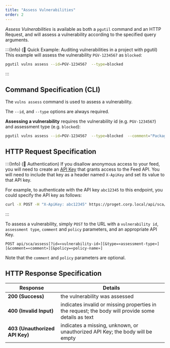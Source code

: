 ```yaml
---
title: "Assess Vulnerabilities"
order: 2
---
```


*Assess Vulnerabilities* is available as both a `pgutil` command and an HTTP Request, and will assess a vulnerability according to the specified query arguments.

:::(Info) (🚀 Quick Example: Auditing vulnerabilities in a project with pgutil)
This example will assess the vulnerability `PGV-1234567` as `blocked`:

```bash
pgutil vulns assess --id=PGV-1234567  --type=blocked  
```
:::

## Command Specification (CLI)
The `vulns assess` command is used to assess a vulnerability.

The  `--id`, and `--type` options are always required.

**Assessing a vulnerability** requires the vulnerability id (e.g. `PGV-1234567`) and assessment type (e.g. `blocked`):

```bash
pgutil vulns assess --id=PGV-1234567  --type=blocked  --comment="Package non-compliant" --policy=myPolicy
```

## HTTP Request Specification

:::(Info) (🔑 Authentication)
If you disallow anonymous access to your feed, you will need to create an [API Key](/docs/proget/api/apikeys) that grants access to the Feed API.  You will need to include that key as a header named `X-ApiKey` and set its value to that API key.

For example, to authenticate with the API key `abc12345`  to this endpoint, you could specify the API key as follows:

```bash
curl -X POST -H "X-ApiKey: abc12345" https://proget.corp.local/api/sca/assess
```
:::

To assess a vulnerability, simply `POST` to the URL with a `vulnerability id`, `assessment type`, `comment` and `policy` parameters, and an appropriate API Key. 

```
POST api/sca/assess[?id=«vulnerability-id»][&type=«assessment-type»][&comment=«comment»][&policy=«policy-name»]
```
Note that the `comment` and `policy` parameters are optional.

## HTTP Response Specification

| Response | Details |
|---|---|
| **200 (Success)** | the vulnerability was assessed |
| **400 (Invalid Input)** | indicates invalid or missing properties in the request; the body will provide some details as text |
| **403 (Unauthorized API Key)** | indicates a missing, unknown, or unauthorized API Key; the body will be empty |